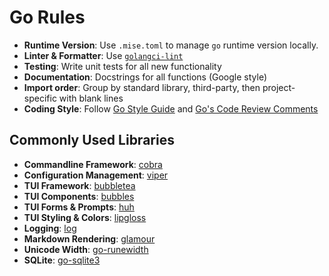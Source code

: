 # Go Rules

- **Runtime Version**: Use `.mise.toml` to manage `go` runtime version locally.
- **Linter & Formatter**: Use [`golangci-lint`](https://golangci-lint.run/)
- **Testing**: Write unit tests for all new functionality
- **Documentation**: Docstrings for all functions (Google style)
- **Import order**: Group by standard library, third-party, then project-specific with blank lines
- **Coding Style**: Follow [Go Style Guide](https://google.github.io/styleguide/go/guide) and [Go's Code Review Comments](https://github.com/golang/go/wiki/CodeReviewComments)

## Commonly Used Libraries

- **Commandline Framework**: [cobra](https://github.com/spf13/cobra)
- **Configuration Management**: [viper](https://github.com/spf13/viper)
- **TUI Framework**: [bubbletea](https://github.com/charmbracelet/bubbletea)
- **TUI Components**: [bubbles](https://github.com/charmbracelet/bubbles)
- **TUI Forms & Prompts**: [huh](https://github.com/charmbracelet/huh)
- **TUI Styling & Colors**: [lipgloss](https://github.com/charmbracelet/lipgloss)
- **Logging**: [log](https://github.com/charmbracelet/log)
- **Markdown Rendering**: [glamour](https://github.com/charmbracelet/glamour)
- **Unicode Width**: [go-runewidth](https://github.com/mattn/go-runewidth)
- **SQLite**: [go-sqlite3](https://github.com/mattn/go-sqlite3)
